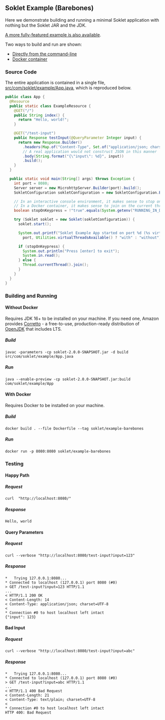 ## Soklet Example (Barebones)

Here we demonstrate building and running a minimal Soklet application with nothing but the Soklet JAR and the JDK.

[A more fully-featured example is also available](https://github.com/soklet/soklet-example-full).

Two ways to build and run are shown: 

* [Directly from the command-line](#without-docker)
* [Docker container](#with-docker)

### Source Code

The entire application is contained in a single file, [src/com/soklet/example/App.java](src/com/soklet/example/App.java), which is reproduced below.

```java
public class App {
  @Resource
  public static class ExampleResource {
    @GET("/")
    public String index() {
      return "Hello, world!";
    }

    @GET("/test-input")
    public Response testInput(@QueryParameter Integer input) {
      return new Response.Builder()
        .headers(Map.of("Content-Type", Set.of("application/json; charset=UTF-8")))
        // A real application would not construct JSON in this manner
        .body(String.format("{\"input\": %d}", input))
        .build();
    }
  }

  public static void main(String[] args) throws Exception {
    int port = 8080;
    Server server = new MicrohttpServer.Builder(port).build();
    SokletConfiguration sokletConfiguration = new SokletConfiguration.Builder(server).build();

    // In an interactive console environment, it makes sense to stop on `Return` keypress.
    // In a Docker container, it makes sense to join on the current thread (no stdin)
    boolean stopOnKeypress = !"true".equals(System.getenv("RUNNING_IN_DOCKER"));

    try (Soklet soklet = new Soklet(sokletConfiguration)) {
      soklet.start();

      System.out.printf("Soklet Example App started on port %d (%s virtual threads).\n",
        port, Utilities.virtualThreadsAvailable() ? "with" : "without");

      if (stopOnKeypress) {
        System.out.println("Press [enter] to exit");
        System.in.read();
      } else {
        Thread.currentThread().join();
      }
    }
  }
}
```

### Building and Running

#### Without Docker

Requires JDK 16+ to be installed on your machine.  If you need one, Amazon provides [Corretto](https://aws.amazon.com/corretto/) - a free-to-use, production-ready distribution of [OpenJDK](https://openjdk.org/) that includes LTS.

##### Build

```shell
javac -parameters -cp soklet-2.0.0-SNAPSHOT.jar -d build src/com/soklet/example/App.java 
```

##### Run

```shell
java --enable-preview -cp soklet-2.0.0-SNAPSHOT.jar:build com/soklet/example/App
```

#### With Docker

Requires Docker to be installed on your machine.

##### Build

```shell
docker build . --file Dockerfile --tag soklet/example-barebones
```

##### Run

```shell
docker run -p 8080:8080 soklet/example-barebones
```

### Testing

#### Happy Path

##### Request

```shell
curl  "http://localhost:8080/"
```

##### Response

```text
Hello, world
```

#### Query Parameters

##### Request

```shell
curl --verbose "http://localhost:8080/test-input?input=123"
```

##### Response

```text
*   Trying 127.0.0.1:8080...
* Connected to localhost (127.0.0.1) port 8080 (#0)
> GET /test-input?input=123 HTTP/1.1
...
< HTTP/1.1 200 OK
< Content-Length: 14
< Content-Type: application/json; charset=UTF-8
< 
* Connection #0 to host localhost left intact
{"input": 123}
```

#### Bad Input

##### Request

```shell
curl --verbose "http://localhost:8080/test-input?input=abc"
```

##### Response

```text
*   Trying 127.0.0.1:8080...
* Connected to localhost (127.0.0.1) port 8080 (#0)
> GET /test-input?input=abc HTTP/1.1
...
< HTTP/1.1 400 Bad Request
< Content-Length: 21
< Content-Type: text/plain; charset=UTF-8
< 
* Connection #0 to host localhost left intact
HTTP 400: Bad Request
```